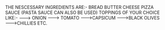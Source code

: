 THE NESCESSARY INGREDIENTS ARE:-
BREAD
BUTTER
CHEESE
PIZZA SAUCE (PASTA SAUCE CAN ALSO BE USED)
TOPPINGS OF YOUR CHOICE LIKE:-
---> ONION
---> TOMATO
--->CAPSICUM
--->BLACK OLIVES
--->CHILLIES ETC.

